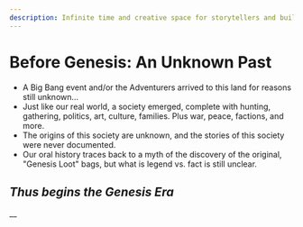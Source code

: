 ```yaml
---
description: Infinite time and creative space for storytellers and builders
---
```


# Before Genesis: An Unknown Past

* A Big Bang event and/or the Adventurers arrived to this land for reasons still unknown…
* Just like our real world, a society emerged, complete with hunting, gathering, politics, art, culture, families.  Plus war, peace, factions, and more.
* The origins of this society are unknown, and the stories of this society were never documented.
* Our oral history traces back to a myth of the discovery of the original, "Genesis Loot" bags, but what is legend vs. fact is still unclear.

## _Thus begins the Genesis Era_

__
